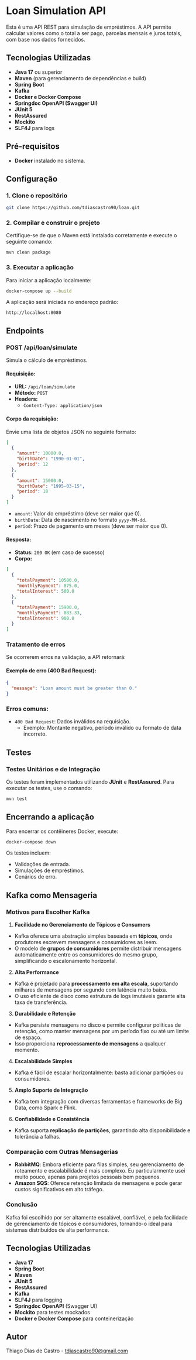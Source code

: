 # Loan Simulation API

Esta é uma API REST para simulação de empréstimos. A API permite calcular valores como o total a ser pago, parcelas mensais e juros totais, com base nos dados fornecidos.

## Tecnologias Utilizadas

- **Java 17** ou superior
- **Maven** (para gerenciamento de dependências e build)
- **Spring Boot**
- **Kafka**
- **Docker e Docker Compose**
- **Springdoc OpenAPI (Swagger UI)**
- **JUnit 5**
- **RestAssured**
- **Mockito**
- **SLF4J** para logs

## Pré-requisitos

- **Docker** instalado no sistema.

## Configuração

### 1. Clone o repositório
```bash
git clone https://github.com/tdiascastro90/loan.git
```

### 2. Compilar e construir o projeto
Certifique-se de que o Maven está instalado corretamente e execute o seguinte comando:
```bash
mvn clean package
```

### 3. Executar a aplicação
Para iniciar a aplicação localmente:
```bash
docker-compose up --build
```

A aplicação será iniciada no endereço padrão:
```
http://localhost:8080
```

## Endpoints

### **POST /api/loan/simulate**

Simula o cálculo de empréstimos.

#### Requisição:
- **URL:** `/api/loan/simulate`
- **Método:** `POST`
- **Headers:**
    - `Content-Type: application/json`

#### Corpo da requisição:
Envie uma lista de objetos JSON no seguinte formato:
```json
[
  {
    "amount": 10000.0,
    "birthDate": "1990-01-01",
    "period": 12
  },
  {
    "amount": 15000.0,
    "birthDate": "1995-03-15",
    "period": 18
  }
]
```

- `amount`: Valor do empréstimo (deve ser maior que 0).
- `birthDate`: Data de nascimento no formato `yyyy-MM-dd`.
- `period`: Prazo de pagamento em meses (deve ser maior que 0).

#### Resposta:
- **Status:** `200 OK` (em caso de sucesso)
- **Corpo:**
```json
[
  {
    "totalPayment": 10500.0,
    "monthlyPayment": 875.0,
    "totalInterest": 500.0
  },
  {
    "totalPayment": 15900.0,
    "monthlyPayment": 883.33,
    "totalInterest": 900.0
  }
]
```

### Tratamento de erros
Se ocorrerem erros na validação, a API retornará:

#### Exemplo de erro (400 Bad Request):
```json
{
  "message": "Loan amount must be greater than 0."
}
```

### Erros comuns:
- `400 Bad Request`: Dados inválidos na requisição.
    - Exemplo: Montante negativo, período inválido ou formato de data incorreto.

## Testes

### Testes Unitários e de Integração
Os testes foram implementados utilizando **JUnit** e **RestAssured**. Para executar os testes, use o comando:
```bash
mvn test
```

## Encerrando a aplicação
Para encerrar os contêineres Docker, execute:
```bash
docker-compose down
```

Os testes incluem:
- Validações de entrada.
- Simulações de empréstimos.
- Cenários de erro.

## Kafka como Mensageria

### Motivos para Escolher Kafka

1. **Facilidade no Gerenciamento de Tópicos e Consumers**
  - Kafka oferece uma abstração simples baseada em **tópicos**, onde produtores escrevem mensagens e consumidores as leem.
  - O modelo de **grupos de consumidores** permite distribuir mensagens automaticamente entre os consumidores do mesmo grupo, simplificando o escalonamento horizontal.

2. **Alta Performance**
  - Kafka é projetado para **processamento em alta escala**, suportando milhares de mensagens por segundo com latência muito baixa.
  - O uso eficiente de disco como estrutura de logs imutáveis garante alta taxa de transferência.

3. **Durabilidade e Retenção**
  - Kafka persiste mensagens no disco e permite configurar políticas de retenção, como manter mensagens por um período fixo ou até um limite de espaço.
  - Isso proporciona **reprocessamento de mensagens** a qualquer momento.

4. **Escalabilidade Simples**
  - Kafka é fácil de escalar horizontalmente: basta adicionar partições ou consumidores.

5. **Amplo Suporte de Integração**
  - Kafka tem integração com diversas ferramentas e frameworks de Big Data, como Spark e Flink.

6. **Confiabilidade e Consistência**
  - Kafka suporta **replicação de partições**, garantindo alta disponibilidade e tolerância a falhas.

### Comparação com Outras Mensagerias

- **RabbitMQ**: Embora eficiente para filas simples, seu gerenciamento de roteamento e escalabilidade é mais complexo. Eu particularmente usei muito pouco, apenas para projetos pessoais bem pequenos.
- **Amazon SQS**: Oferece retenção limitada de mensagens e pode gerar custos significativos em alto tráfego.

### Conclusão
Kafka foi escolhido por ser altamente escalável, confiável, e pela facilidade de gerenciamento de tópicos e consumidores, tornando-o ideal para sistemas distribuídos de alta performance.


## Tecnologias Utilizadas

- **Java 17**
- **Spring Boot**
- **Maven**
- **JUnit 5**
- **RestAssured**
- **Kafka**
- **SLF4J** para logging
- **Springdoc OpenAPI** (Swagger UI)
- **Mockito** para testes mockados
- **Docker e Docker Compose** para conteinerização

## Autor
Thiago Dias de Castro - tdiascastro90@gmail.com

